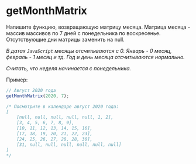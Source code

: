 # getMonthMatrix

Напишите функцию, возвращающую матрицу месяца. Матрица месяца - массив массивов по 7 дней с понедельника по воскресенье. Отсутствующие дни матрицы заменить на null.

_В датах `JavaScript` месяцы отсчитываются с 0. Январь - 0 месяц, февраль - 1 месяц и тд. Год и день месяца отсчитываются нормально._

_Считать, что неделя начинается с понедельника._

Пример:

```javascript
// Август 2020 года
getMonthMatrix(2020, 7);

/* Посмотрите в календаре август 2020 года:
[
    [null, null, null, null, null, 1, 2],
    [3, 4, 5, 6, 7, 8, 9],
    [10, 11, 12, 13, 14, 15, 16],
    [17, 18, 19, 20, 21, 22, 23],
    [24, 25, 26, 27, 28, 28, 30],
    [31, null, null, null, null, null, null]
]
*/
```

